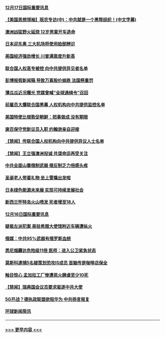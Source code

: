 #### [12月17日国际重要讯息](../pages/prog202/a102731240.md?t=12172033) 
#### [【美国思想领袖】班农专访(中)：中共就是一个黑帮组织！(中文字幕)](../pages/prog202/a102729959.md?t=12172033) 
#### [澳洲凶猛野火延烧 12岁男童开车逃命](../pages/prog202/a102731181.md?t=12172033) 
#### [日本迎东奥 三大机场将使用脸部辨识](../pages/prog202/a102731092.md?t=12172033) 
#### [美国经济强劲增长 川普满意度升新高](../pages/prog202/a102731052.md?t=12172033) 
#### [联合国人权高专被控 向中共提供异见者名单](../pages/prog202/a102731045.md?t=12172033) 
#### [彭博报假新闻稿 导致万喜股价崩跌 法国祭重罚](../pages/prog202/a102730937.md?t=12172033) 
#### [薄瓜瓜近况曝光 党媒曾喊“全球通缉令”召回](../pages/prog202/a102730850.md?t=12172033) 
#### [前雇员大爆联合国黑幕 人权机构向中共提供监控名单](../pages/prog202/a102730609.md?t=12172033) 
#### [美国特使比根敦促朝鲜：把事做成 没有期限](../pages/prog202/a102730625.md?t=12172033) 
#### [逾百保守党新议员入职  约翰逊亲自迎接](../pages/prog202/a102730778.md?t=12172033) 
#### [【禁闻】传联合国人权机构向中共提供异议人士名单](../pages/prog202/a102730747.md?t=12172033) 
#### [【禁闻】王立强澳洲投诚 共谍命运再受关注](../pages/prog202/a102730693.md?t=12172033) 
#### [中共全面山寨俄制武器 俄反制乏力倍感头疼](../pages/prog202/a102730668.md?t=12172033) 
#### [圣诞老人带着礼物 坐上雪橇出发啦](../pages/prog202/a102730635.md?t=12172033) 
#### [日本绿色能源未来展 实现可持续发展社会](../pages/prog202/a102730564.md?t=12172033) 
#### [新西兰怀特岛火山喷发 死者增至18人](../pages/prog202/a102730589.md?t=12172033) 
#### [12月16日国际重要讯息](../pages/prog202/a102730413.md?t=12172033) 
#### [疑极左派犯案 美驻希腊大使馆附近车辆遭纵火](../pages/prog202/a102730387.md?t=12172033) 
#### [俄媒：中共95%武器有俄罗斯血统](../pages/prog202/a102730370.md?t=12172033) 
#### [悉尼烟霾达危险级11倍 医师：进入公卫紧急状态](../pages/prog202/a102730289.md?t=12172033) 
#### [莫斯科逮捕5名疑策划恐攻IS成员 首脑传是咖啡店保全](../pages/prog202/a102730242.md?t=12172033) 
#### [触目惊心 孟加拉工厂惨遭恶火肆虐至少10死](../pages/prog202/a102730218.md?t=12172033) 
#### [【禁闻】瑞典国会议员要求驱逐中共大使](../pages/prog202/a102730168.md?t=12172033) 
#### [5G开战？德执政联盟欲阻华为 中共扬言报复](../pages/prog202/a102730083.md?t=12172033) 
#### [环球新闻简讯](../pages/prog202/a102730091.md?t=12172033) 

----
#### [ >>> 更早内容 <<< ](../indexes/prog202-earlier.md)
